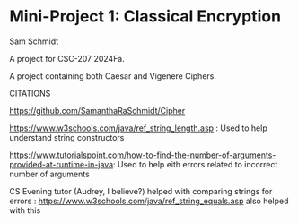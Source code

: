 # Mini-Project 1: Classical Encryption

Sam Schmidt

A project for CSC-207 2024Fa.

A project containing both Caesar and Vigenere Ciphers.

CITATIONS

https://github.com/SamanthaRaSchmidt/Cipher

https://www.w3schools.com/java/ref_string_length.asp : Used to help understand string constructors

https://www.tutorialspoint.com/how-to-find-the-number-of-arguments-provided-at-runtime-in-java: Used to help eith errors related to incorrect number of arguments

CS Evening tutor (Audrey, I believe?) helped with comparing strings for errors : https://www.w3schools.com/java/ref_string_equals.asp also helped with this
